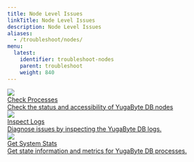 ```yaml
---
title: Node Level Issues
linkTitle: Node Level Issues
description: Node Level Issues
aliases:
  - /troubleshoot/nodes/
menu:
  latest:
    identifier: troubleshoot-nodes
    parent: troubleshoot
    weight: 840
---
```


<div>

  <a class="section-link icon-offset" href="check-processes">
    <div class="icon">
      <img src="/images/section_icons/troubleshoot/troubleshoot.png" aria-hidden="true" />
    </div>
    <div class="text">
      Check Processes
      <div class="caption">Check the status and accessibility of YugaByte DB nodes</div>
    </div>
  </a>

  <a class="section-link icon-offset" href="check-logs">
    <div class="icon">
      <img src="/images/section_icons/troubleshoot/troubleshoot.png" aria-hidden="true" />
    </div>
    <div class="text">
      Inspect Logs
      <div class="caption">Diagnose issues by inspecting the YugaByte DB logs.</div>
    </div>
  </a>


  <a class="section-link icon-offset" href="check-stats">
    <div class="icon">
      <img src="/images/section_icons/troubleshoot/troubleshoot.png" aria-hidden="true" />
    </div>
    <div class="text">
      Get System Stats
      <div class="caption">Get state information and metrics for YugaByte DB processes.</div>
    </div>
  </a>

</div>
